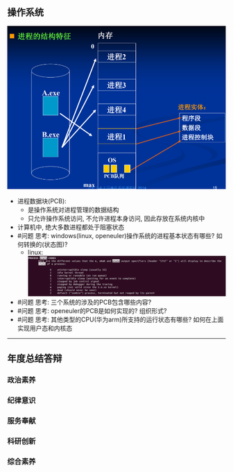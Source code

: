 ## 操作系统
![image.png](https://raw.githubusercontent.com/alwaysmissin/picgo/main/20230921082411.png)
- 进程数据块(PCB): 
	- 是操作系统对进程管理的数据结构
	- 只允许操作系统访问, 不允许进程本身访问, 因此存放在系统内核中
- 计算机中, 绝大多数进程都处于阻塞状态
- #问题 思考: windows(linux, openeuler)操作系统的进程基本状态有哪些? 如何转换的(状态图)? 
	- linux: ![image.png](https://raw.githubusercontent.com/alwaysmissin/picgo/main/20230921085031.png)
- #问题 思考: 三个系统的涉及的PCB包含哪些内容?
- #问题 思考: openeuler的PCB是如何实现的? 组织形式?
- #问题 思考: 其他类型的CPU(华为arm)所支持的运行状态有哪些? 如何在上面实现用户态和内核态

---
## 年度总结答辩
### 政治素养
### 纪律意识
### 服务奉献
### 科研创新
### 综合素养
